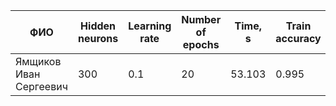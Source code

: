 | ФИО                    | Hidden neurons | Learning rate | Number of epochs | Time, s     | Train accuracy  | Test accuracy |
| ---------------------- | -------------- | ------------- | ---------------- | ----------- | --------------- | ------------- |
| Ямщиков Иван Сергеевич | 300            | 0.1           | 20               | 53.103      | 0.995           | 0.98          |

